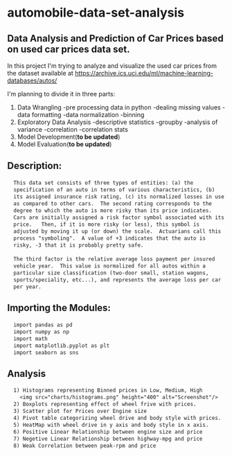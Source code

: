 # automobile-data-set-analysis

## Data Analysis and Prediction of Car Prices based on used car prices data set.
In this project I'm trying to analyze and visualize the used car prices from 
the dataset available at https://archive.ics.uci.edu/ml/machine-learning-databases/autos/

I'm planning to divide it in three parts: 
1) Data Wrangling
	-pre processing data in python
	-dealing missing values
	-data formatting
	-data normalization
	-binning
2) Exploratory Data Analysis
	-descriptive statistics
	-groupby
	-analysis of variance
	-correlation
	-correlation stats
3) Model Development(**to be updated**)
4) Model Evaluation(**to be updated**)


## Description:

	  This data set consists of three types of entities: (a) the
      specification of an auto in terms of various characteristics, (b)
      its assigned insurance risk rating, (c) its normalized losses in use
      as compared to other cars.  The second rating corresponds to the
      degree to which the auto is more risky than its price indicates.
      Cars are initially assigned a risk factor symbol associated with its
      price.   Then, if it is more risky (or less), this symbol is
      adjusted by moving it up (or down) the scale.  Actuarians call this
      process "symboling".  A value of +3 indicates that the auto is
      risky, -3 that it is probably pretty safe.

      The third factor is the relative average loss payment per insured
      vehicle year.  This value is normalized for all autos within a
      particular size classification (two-door small, station wagons,
      sports/speciality, etc...), and represents the average loss per car
      per year.

	  
## Importing the Modules:
	  
	  import pandas as pd
	  import numpy as np
	  import math
	  import matplotlib.pyplot as plt
	  import seaborn as sns
	  
## Analysis

	  1) Histograms representing Binned prices in Low, Medium, High
	  	<img src="charts/histograms.png" height="400" alt="Screenshot"/> 
	  2) Boxplots representing effect of wheel frive with prices. 
	  3) Scatter plot for Prices over Engine size
	  4) Pivot table categorizing wheel drive and body style with prices. 
	  5) HeatMap with wheel drive in y axis and body style in x axis. 
	  6) Positive Linear Relationship between engine size and price
	  7) Negetive Linear Relationship between highway-mpg and price
	  8) Weak Correlation between peak-rpm and price
